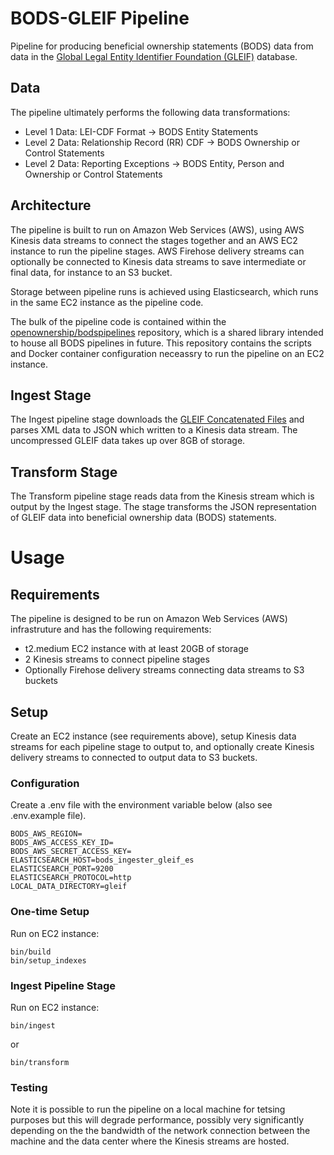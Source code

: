 # BODS-GLEIF Pipeline

Pipeline for producing beneficial ownership statements (BODS) data from data in the [Global Legal Entity Identifier Foundation (GLEIF)](https://www.gleif.org/) database.

## Data

The pipeline ultimately performs the following data transformations:

* Level 1 Data: LEI-CDF Format -> BODS Entity Statements
* Level 2 Data: Relationship Record (RR) CDF -> BODS Ownership or Control Statements
* Level 2 Data: Reporting Exceptions -> BODS Entity, Person and Ownership or Control Statements

## Architecture

The pipeline is built to run on Amazon Web Services (AWS), using AWS Kinesis data streams to connect
the stages together and an AWS EC2 instance to run the pipeline stages. AWS Firehose delivery 
streams can optionally be connected to Kinesis data streams to save intermediate or final data, for instance
to an S3 bucket.

Storage between pipeline runs is achieved using Elasticsearch, which runs in the same EC2 instance
as the pipeline code. 

The bulk of the pipeline code is contained within the [openownership/bodspipelines](https://github.com/openownership/bodspipelines) 
repository, which is a shared library intended to house all BODS pipelines in future. This repository contains the scripts and Docker
container configuration neceassry to run the pipeline on an EC2 instance.

## Ingest Stage

The Ingest pipeline stage downloads the [GLEIF Concatenated Files](https://www.gleif.org/en/lei-data/gleif-concatenated-file/download-the-concatenated-file)
and parses XML data to JSON which written to a Kinesis data stream. The uncompressed GLEIF data takes
up over 8GB of storage.

## Transform Stage

The Transform pipeline stage reads data from the Kinesis stream which is output by the Ingest stage.
The stage transforms the JSON representation of GLEIF data into beneficial ownership data (BODS)
statements.

# Usage

## Requirements

The pipeline is designed to be run on Amazon Web Services (AWS) infrastruture and has the following requirements:

* t2.medium EC2 instance with at least 20GB of storage
* 2 Kinesis streams to connect pipeline stages
* Optionally Firehose delivery streams connecting data streams to S3 buckets

## Setup

Create an EC2 instance (see requirements above), setup Kinesis data streams for each 
pipeline stage to output to, and optionally create Kinesis delivery streams to connected
to output data to S3 buckets.	

### Configuration

Create a .env file with the environment variable below (also see .env.example file).
 
```
BODS_AWS_REGION=
BODS_AWS_ACCESS_KEY_ID=
BODS_AWS_SECRET_ACCESS_KEY=
ELASTICSEARCH_HOST=bods_ingester_gleif_es
ELASTICSEARCH_PORT=9200
ELASTICSEARCH_PROTOCOL=http
LOCAL_DATA_DIRECTORY=gleif
```

### One-time Setup

Run on EC2 instance:

```
bin/build
bin/setup_indexes
```

### Ingest Pipeline Stage

Run on EC2 instance:

```
bin/ingest
```

or

```
bin/transform
```

### Testing

Note it is possible to run the pipeline on a local machine for tetsing purposes
but this will degrade performance, possibly very significantly depending on the
the bandwidth of the network connection between the machine and the data center
where the Kinesis streams are hosted.

